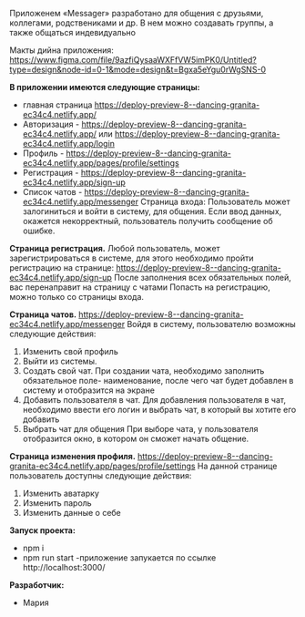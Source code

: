 Приложенем «Messager» разработано для общения с друзьями, коллегами, родствениками и др.
В нем можно создавать группы, а также общаться индевидуально

Макты дийна приложения:
https://www.figma.com/file/9azfiQysaaWXFfVW5imPK0/Untitled?type=design&node-id=0-1&mode=design&t=Bgxa5eYgu0rWgSNS-0

**В приложении имеются следующие страницы:**
- главная страница https://deploy-preview-8--dancing-granita-ec34c4.netlify.app/
- Авторизация - https://deploy-preview-8--dancing-granita-ec34c4.netlify.app/ или https://deploy-preview-8--dancing-granita-ec34c4.netlify.app/login
- Профиль - https://deploy-preview-8--dancing-granita-ec34c4.netlify.app/pages/profile/settings 
- Регистрация - https://deploy-preview-8--dancing-granita-ec34c4.netlify.app/sign-up
- Список чатов - https://deploy-preview-8--dancing-granita-ec34c4.netlify.app/messenger 
Страница входа:
Пользователь может залогиниться и войти в систему, для общения.
Если ввод данных, окажется некорректный, пользователь получить сообщение об ошибке.

**Страница регистрация.** 
Любой пользователь, может зарегистрироваться в системе, для этого необходимо пройти регистрацию на странице: 
https://deploy-preview-8--dancing-granita-ec34c4.netlify.app/sign-up
После заполнения всех обязательных полей, вас перенаправит на страницу с чатами
Попасть на регистрацию, можно только со страницы входа.

**Страница чатов.**
https://deploy-preview-8--dancing-granita-ec34c4.netlify.app/messenger
Войдя в систему, пользователю возможны следующие действия:
1) Изменить свой профиль
2) Выйти из системы. 
3) Создать свой чат. 
При создании чата, необходимо заполнить обязательное поле- наименование, после чего чат будет добавлен в систему и отобразится на экране
4) Добавить пользователя в чат.
Для добавления пользователя в чат, необходимо ввести его логин и выбрать чат, в который вы хотите его добавить
5) Выбрать чат для общения
При выборе чата, у пользователя отобразится окно, в котором он сможет начать общение.

**Страница изменения профиля.**
https://deploy-preview-8--dancing-granita-ec34c4.netlify.app/pages/profile/settings
На данной странице пользователь доступны следующие действия:
1) Изменить аватарку
2) Изменить пароль
3) Изменить данные о себе
 

**Запуск проекта:**
- npm i
- npm run start
-приложение запукается по ссылке  http://localhost:3000/

**Разработчик:**
- Мария
